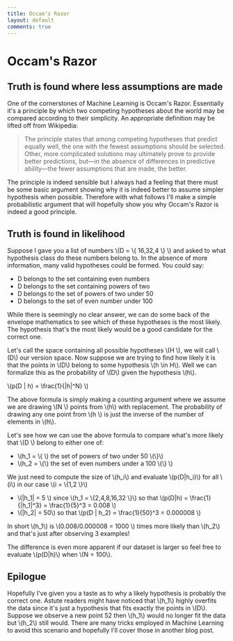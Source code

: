 ```yaml
---
title: Occam's Razor
layout: default
comments: true
---
```


# Occam's Razor

## Truth is found where less assumptions are made

One of the cornerstones of Machine Learning is Occam's Razor. Essentially it's a principle by which two competing hypotheses about the world may be compared according to their simplicity. An appropriate definition may be lifted off from Wikipedia:

>The principle states that among competing hypotheses that predict equally well, the one with the fewest assumptions should be selected. Other, more complicated solutions may ultimately prove to provide better predictions, but—in the absence of differences in predictive ability—the fewer assumptions that are made, the better.

The principle is indeed sensible but I always had a feeling that there must be some basic argument showing why it is indeed better to assume simpler hypothesis when possible. Therefore with what follows I'll make a simple probabilistic argument that will hopefully show you why Occam's Razor is indeed a good principle.

## Truth is found in likelihood

Suppose I gave you a list of numbers \\(D = \\{ 16,32,4 \\} \\) and asked to what hypothesis class do these numbers belong to. In the absence of more information, many valid hypotheses could be formed.
You could say:

* D belongs to the set containing even numbers
* D belongs to the set containing powers of two
* D belongs to the set of powers of two under 50
* D belongs to the set of even number under 100

While there is seemingly no clear answer, we can do some back of the envelope mathematics to see which of these hypotheses is the most likely. The hypothesis that's the most likely would be a good candidate for the correct one.

Let's call the space containing all possible hypotheses \\(H \\), we will call \\(D\\) our version space. Now suppose we are trying to find how likely it is that the points in \\(D\\) belong to some hypothesis \\(h \in H\\). Well we can formalize this as the probability of \\(D\\) given the hypothesis \\(h\\). 

\\(p(D | h) = \frac{1}{|h|^N} \\)

The above formula is simply making a counting argument where we assume we are drawing \\(N \\) points from \\(h\\) with replacement. The probability of drawing any one point from \\(h \\) is just the inverse of the number of elements in \\(h\\). 

Let's see how we can use the above formula to compare what's more likely that \\(D \\) belong to either one of:
* \\(h_1 = \\{ \\) the set of powers of two under 50 \\(\\}\\)
* \\(h_2 = \\{\\) the set of even numbers under a 100 \\(\\} \\)

We just need to compute the size of \\(h_i\\) and evaluate \\(p(D|h_i)\\) for all \\(i\\) in our case \\(i = \\{1,2 \\}\\) 

* \\(|h_1| = 5 \\) since \\(h_1 = \\{2,4,8,16,32 \\}\\) so that \\(p(D|h) = \frac{1}{|h_1|^3} = \frac{1}{5}^3 = 0.008 \\)
* \\(|h_2| = 50\\) so that \\(p(D | h_2) = \frac{1}{50}^3 = 0.000008 \\)

In short \\(h_1\\) is \\(0.008/0.000008 = 1000  \\) times more likely than \\(h_2\\) and that's just after observing 3 examples!

The difference is even more apparent if our dataset is larger so feel free to evaluate \\(p(D|h)\\) when \\(N = 100\\).


## Epilogue

Hopefully I've given you a taste as to why a likely hypothesis is probably the correct one. Astute readers might have noticed that \\(h_1\\) highly overfits the data since it's just a hypothesis that fits exactly the points in \\(D\\). Suppose we observe a new point 52 then \\(h_1\\) would no longer fit the data but \\(h_2\\) still would. There are many tricks employed in Machine Learning to avoid this scenario and hopefully I'll cover those in another blog post. 
